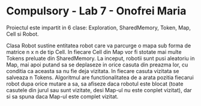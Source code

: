 # Compulsory - Lab 7 - Onofrei Maria

Proiectul este impartit in 6 clase: Exploration, SharedMemory, Token, Map, Cell si Robot.

Clasa Robot sustine entitatea robot care va parcurge o mapa sub forma de matrice n x n de tip Cell. In fiecare Cell din Map vor fi stotate mai multe Tokens preluate din SharedMemory. La inceput, robotii sunt pusi aleatoriu in Map, mai apoi putand sa se deplaseze in orice casuta din preazma lor, cu conditia ca aceasta sa nu fie deja vizitata. In fiecare casuta vizitata se salveaza n Tokens. Algoritmul are functionalitatea de a arata pozitia fiecarui robot dupa orice mutare a sa, sa afiseze daca robotul este blocat (toate casutele din jurul sau sunt vizitate, desi Map-ul nu este conplet vizitat), dar si sa spuna daca Map-ul este complet vizitat.
